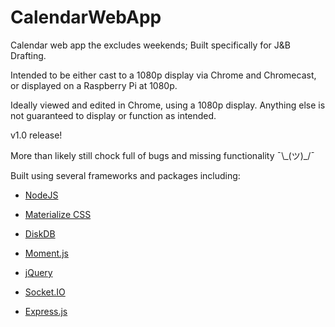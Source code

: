 # CalendarWebApp

Calendar web app the excludes weekends; Built specifically for J&B Drafting.

Intended to be either cast to a 1080p display via Chrome and Chromecast, or displayed on a Raspberry Pi at 1080p.

Ideally viewed and edited in Chrome, using a 1080p display. Anything else is not guaranteed to display or function as intended.

v1.0 release!

More than likely still chock full of bugs and missing functionality ¯\\\_(ツ)\_/¯

Built using several frameworks and packages including:

- [NodeJS](https://nodejs.org/)

- [Materialize CSS](http://materializecss.com/)

- [DiskDB](https://github.com/arvindr21/diskDB)

- [Moment.js](http://momentjs.com/)

- [jQuery](https://jquery.com/)

- [Socket.IO](http://socket.io/)

- [Express.js](https://expressjs.com/)
